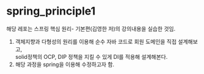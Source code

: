 # spring_principle1

해당 레포는 스프링 핵심 원리- 기본편(김영한 저)의 강의내용을 실습한 것임.
1. 객체지향과 다형성의 원리를 이용해 순수 자바 코드로 회원 도메인을 직접 설계해보고,
<br> solid정책의 OCP, DIP 정책을 지킬 수 있게 DI를 적용해 설계해본다. 
2. 해당 과정을 spring을 이용해 수정하고자 함.  
